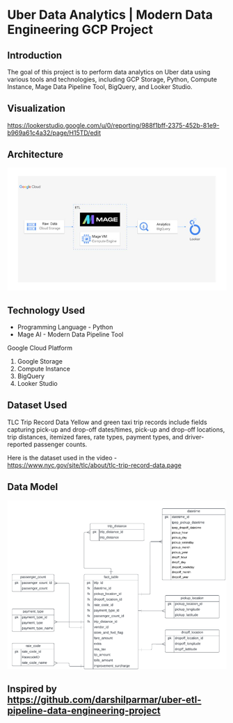 
# Uber Data Analytics | Modern Data Engineering GCP Project

## Introduction

The goal of this project is to perform data analytics on Uber data using various tools and technologies, including GCP Storage, Python, Compute Instance, Mage Data Pipeline Tool, BigQuery, and Looker Studio.

## Visualization
https://lookerstudio.google.com/u/0/reporting/988f1bff-2375-452b-81e9-b969a61c4a32/page/H15TD/edit

## Architecture 
<img src="architecture.jpg">

## Technology Used
- Programming Language - Python
- Mage AI - Modern Data Pipeline Tool

Google Cloud Platform
1. Google Storage
2. Compute Instance 
3. BigQuery
4. Looker Studio


## Dataset Used
TLC Trip Record Data
Yellow and green taxi trip records include fields capturing pick-up and drop-off dates/times, pick-up and drop-off locations, trip distances, itemized fares, rate types, payment types, and driver-reported passenger counts. 

Here is the dataset used in the video - https://www.nyc.gov/site/tlc/about/tlc-trip-record-data.page

## Data Model
<img src="star_schema_screenshot.png">

## Inspired by https://github.com/darshilparmar/uber-etl-pipeline-data-engineering-project
